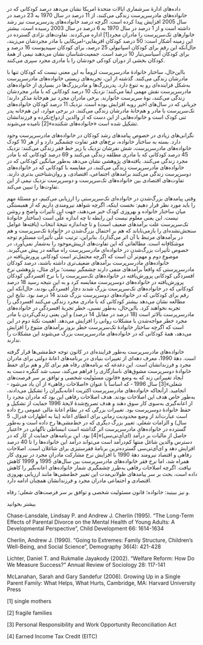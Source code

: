   داده‌های ادارهٔ سرشماری ایالات متحدهٔ امریکا نشان می‌دهد درصد کودکانی که در خانواده‌های مادرسرپرست زندگی می‌کنند، از 11 درصد در سال 1970 به 23 درصد در سال 2005 افزایش پیدا کرده است. اگرچه درصد خانواده‌های پدرسرپرست نیز رشد داشته است و از 1 درصد در سال 1970 به 6 درصد در سال 2003 رسیده است، بیشتر خانوارهای تک‌سرپرست را مادران مجرد[1] اداره می‌کردند. تفاوت‌های نژادی گسترده در این زمینه آشکار است: 50 درصد کودکان افریقایی-امریکایی با مادر مجردشان می‌زیند، حال‌آنکه این رقم برای کودکان اسپانیولی 25 درصد، برای کودکان سپیدپوست 16 درصد و برای کودکان آسیاسی‌تبار 10 درصد است. جمعیت‌شناسان نشان می‌دهند نیمی از همهٔ کودکان بخشی از دوران کودکی خودشان را با مادری مجرد سپری می‌کنند.

 بااین‌حال، ساختار خانوادهٔ مادرسرپرست لزوماً به این معنی نیست که کودکان تنها با مادرشان زندگی می‌کنند. گذشته از این، تجربه‌های زیستی خانواده‌های مادرسرپرست به‌شکل فزاینده‌ای رو به تنوع دارد. پدربزرگ‌ها و مادربزرگ‌ها در بسیاری از خانواده‌های مادرسرپرست نقش مهمی ایفا می‌کنند؛ نزدیک 10 درصد کودکانی که با مادر مجردشان زندگی می‌کنند، نوهٔ سرپرست خانوارند. برخی مادران مجرد نیز هم‌خانهٔ مذکر دارند؛ جریانی که در سال‌های اخیر روبه افزایش بوده است. نزدیک 11 درصد کودکان خانواده‌های تک‌سرپرست با مادر و هم‌خانهٔ مادرشان زندگی می‌کنند. در برخی موارد، این هم‌خانه پدر تنی کودک است و خانواده‌هایی از این دست که از والدین ازدواج‌نکرده و فرزندانشان تشکیل شده است «خانواده‌های شکننده»[2] نامیده می‌شوند.

نگرانی‌های زیادی در خصوص پیامدهای رشد کودکان در خانواده‌های مادرسرپرست وجود دارد. بسته به ساختار خانواده، نرخ‌های فقر تفاوت چشمگیر دارد و از هر 10 کودک خانواده‌های مادرسرپرست، شش نفرشان نزدیک یا زیر خط فقر زندگی می‌کنند: نزدیک 45 درصد کودکانی که با مادری مطلقه زندگی می‌کنند و 69 درصد کودکانی که با مادر مجرد زندگی می‌کنند. یافته‌های پژوهشی نشان می‌دهد به‌طور میانگین کودکانی که در خانواده‌های مادرسرپرست زندگی می‌کنند، در مقایسه با کودکانی که در خانواده‌های دوسرپرست زندگی می‌کنند برآمدهای اجتماعی، اقتصادی، و روان‌شناختی بدتری دارند. تفاوت‌های اقتصادی بین خانواده‌های تک‌سرپرست و دوسرپرست نزدیک نیمی از این تفاوت‌ها را تبیین می‌کند.

وقتی پیامدهای بزرگ‌شدن در خانواده‌ای تک‌سرپرستی را ارزیابی می‌کنیم، دو مسئلهٔ مهم را باید مورد نظر قرار دهیم: نخست اینکه، اگرچه شواهد نیرومندی داریم که از همبستگی میان ساختار خانواده و بهروزی کودک خبر می‌دهند، جهت این تأثیرات واضح و روشن نیست. این یعنی معلوم نیست این رابطه تا چه اندازه علّی است (ساختار خانوادهٔ تک‌سرپرست علت برآمدهای ضعیف است) و تا چه‌اندازه نتیجهٔ انتخاب (یافته‌ها عوامل سنجش‌نشده‌ای را بازمی‌تاباند که هم بر احتمال بزرگ‌شدن در خانوادهٔ تک‌سرپرست و هم در برآمدهای مرتبط با آن اثر می‌گذارد). بنابراین، ترتیب علّی تأثیرات مستلزم توجه موشکافانه است. مطالعاتی که این تفاوت‌های ازپیش‌موجود را به‌شمار نمی‌آورد، در خصوص تأثیرات بزرگ‌شدن در خانواده‌ای مادرسرپرست راه مبالغه در پیش می‌گیرند. موضوع دوم و مهم‌تر آن است که اگرچه محتمل‌تر است کودکانی پرورش‌یافته در خانواده‌های مادرسرپرست برآمدهای ضعیف‌تری داشته باشند، درصد کودکان مادرسرپرستی که واقعاً برآمدهای منفی دارند چشمگیر نیست؛ برای مثال، پژوهشی نرخ افسردگی کودکانی پرورش‌یافته در خانواده‌های تک‌سرپرست را با نرخ افسردگی کودکان پرورش‌یافته در خانواده‌های دوسرپرست مقایسه کرد و به این نتیجه رسید 18 درصد کودکانی که در خانواده‌های تک‌سرپرست بزرگ شدند دچار افسردگی بودند، حال‌آنکه این رقم برای کودکانی که در خانواده‌های دوسرپرست بزرگ شدند 14 درصد بود. نتایج این مطالعه نشان می‌دهد بیشتر کودکانی که با مادری مجرد زندگی می‌کنند افسردگی را تجربه نخواهند کرد. بااین‌حال، به‌طور نسبی، خطر تجربهٔ افسردگی در خانواده‌های مادرسرپرست بالاتر است (18 درصد در مقابل 14 درصد) و این یعنی زندگی‌کردن با مادر مجرد خطر مواجه‌شدن با مشکلات روانی را افزایش می‌دهد. اهمیت نکتهٔ دوم در این است که اگرچه ساختار خانوادهٔ تک‌سرپرست خطر بروز برآمدهای متنوع را افزایش می‌دهد، همهٔ کودکانی که در خانواده‌های مادرسرپرست بزرگ می‌شوند این مشکلات را ندارند.

خانواده‌های مادرسرپرست به‌طور فزاینده‌ای در کانون توجه خط‌مشی‌ها قرار گرفته است. دههٔ 1990، معرف دهه‌ای از تغییرات بنیادی در برنامه‌های اعانهٔ دولتی برای مادران مجرد و فرزندانشان است. این دغدغه که برنامه‌های رفاه هم برای کار و هم برای حفظ خانوادهٔ دوسرپرست مشوق‌های ناسازگاری را فراهم می‌کند، سبب شد کنگره دست به ایجاد تغییراتی زند که به وضع «قانون مسئولیت شخصی و توافق بر سر فرصت‌های شغلی»[3] سال 1996 ‐ که اساساً با عنوان «اصلاحات رفاهی» از آن یاد می‌شود ‐ انجامید. ازآنجاکه خانواده‌های مادرسرپرست اکثریت اعانه‌بگیران را تشکیل می‌دادند، به‌طور خاص هدف این اصلاحات بودند. هدف اصلاحات رفاهی این بود که مادران مجرد را از اعانه‌گیری به‌سوی کار سوق دهند و هدف تصریح‌شدهٔ لایحهٔ 1996 حمایت از تشکیل و حفظ خانوادهٔ دوسرپرست بود. تغییرات بزرگی که در نظام اعانهٔ مالی عمومی رخ داده است عبارت‌اند از وضع محدودیت زمانی برای اعطای اعانه (بنا به اظهارات فدرال، 5 سال) و الزامات شغلی. تغییر بزرگ دیگری که در خط‌مشی‌ها رخ داده است و به‌طور گسترده در خانواده‌های مادرسرپرست اثر گذاشته است انبساطی ناگهانی در «اعتبار حاصل از مالیات بر درآمد (ای‌آی‌تی‌سی)»[4] بود. این برنامه‌های حمایت از کار که در دسترس والدین شاغل منتها کم‌درآمد است می‌تواند درآمد این خانواده‌ها را تا 40 درصد افزایش دهد و ای‌آی‌تی‌سی گسترده‌ترین برنامهٔ فقرستیزی برای شاغلان است. اصلاحات رفاهی و اقتصاد نیرومند دههٔ 1990 با افزایش نرخ مشارکت مادران مجرد در نیروی کار همراه شد، اما نرخ فقر خانواده‌های مادرسرپرست بین سال‌های 1995 و 1999 کاهش نیافت. اگرچه اصلاحات رفاهی به‌طرز چشمگیری شمار خانواده‌های اعانه‌بگیر را کاهش داده است، بحث بر سر پیامدهای طولانی‌مدت این تغییر خط‌مشی‌ها مانند ارزیابی بهروزی اقتصادی و اجتماعی مادران مجرد و فرزندانشان همچنان ادامه دارد.

 و نیز ببینید: خانواده؛ قانون مسئولیت شخصی و توافق بر سر فرصت‌های شغلی؛ رفاه.

بیشتر بخوانید

Chase-Lansdale, Lindsay P. and Andrew J. Cherlin (1995). “The Long-Term Effects of Parental Divorce on the Mental Health of Young Adults: A Developmental Perspective”, Child Development 66: 1614-1634

Cherlin, Andrew J. (1990). “Going to Extremes: Family Structure, Children’s Well-Being, and Social Science”, Demography 36(4): 421-428

Lichter, Daniel T. and Rukmalie Jayakody (2002). “Welfare Reform: How Do We Measure Success?” Annual Review of Sociology 28: 117-141

McLanahan, Sarah and Gary Sandefur (2006). Growing Up in a Single Parent Family: What Helps, What Hurts, Cambridge, MA: Harvard University Press

 [1] single mothers 

[2] fragile families

[3] Personal Responsibility and Work Opportunity Reconciliation Act

 [4] Earned Income Tax Credit (EITC)

 

 

 

 